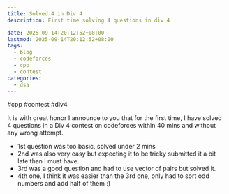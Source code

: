 ```yaml
---
title: Solved 4 in Div 4
description: First time solving 4 questions in div 4

date: 2025-09-14T20:12:52+08:00
lastmod: 2025-09-14T20:12:52+08:00
tags:
  - blog
  - codeforces
  - cpp
  - contest
categories:
  - dsa
---
```



#cpp #contest #div4

It is with great honor I announce to you that for the first time, I have solved 4 questions in a Div 4 contest on codeforces within 40 mins and without any wrong attempt. 

- 1st question was too basic, solved under 2 mins 
- 2nd was also very easy but expecting it to be tricky submitted it a bit late than I must have. 
- 3rd was a good question and had to use vector of pairs but solved it. 
- 4th one, I think it was easier than the 3rd one, only had to sort odd numbers and add half of them :) 
